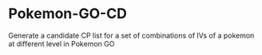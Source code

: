 # Pokemon-GO-CD
Generate a candidate CP list for a set of combinations of IVs of a pokemon at different level in Pokemon GO
